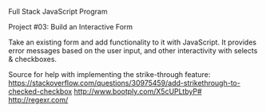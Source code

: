 Full Stack JavaScript Program

Project #03: Build an Interactive Form

Take an existing form and add functionality to it with JavaScript.  It provides error messages based on the user input, and other interactivity with selects & checkboxes.

Source for help with implementing the strike-through feature:
https://stackoverflow.com/questions/30975459/add-strikethrough-to-checked-checkbox
http://www.bootply.com/X5cUPLtbyP#
http://regexr.com/
